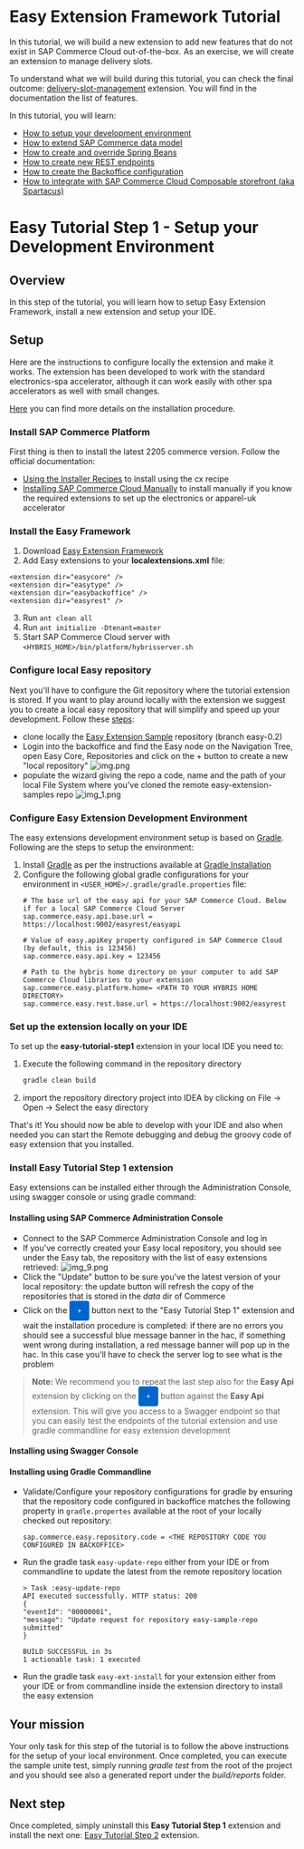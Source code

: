 # Easy Extension Framework Tutorial

In this tutorial, we will build a new extension to add new features that do not exist in SAP Commerce Cloud out-of-the-box. As an exercise, we will create an extension to manage delivery slots.

To understand what we will build during this tutorial, you can check the final outcome: [delivery-slot-management](https://github.tools.sap/cx-boosters/easy-extension-samples/tree/main/delivery-slot-management/README.md) extension. You will find in the documentation the list of features.

In this tutorial, you will learn:
- [How to setup your development environment](#easy-tutorial-step-1---setup-your-development-environment)
- [How to extend SAP Commerce data model](../easy-tutorial-step2)
- [How to create and override Spring Beans](../easy-tutorial-step3)
- [How to create new REST endpoints](../easy-tutorial-step4)
- [How to create the Backoffice configuration](../easy-tutorial-step5)
- [How to integrate with SAP Commerce Cloud Composable storefront (aka Spartacus)](../easy-tutorial-step6)

# Easy Tutorial Step 1 - Setup your Development Environment 

## Overview
In this step of the tutorial, you will learn how to setup Easy Extension Framework, install a new extension and setup your IDE.

## Setup
Here are the instructions to configure locally the extension and make it works. The extension has been developed to work with the standard electronics-spa accelerator, although it can work easily with other spa accelerators as well with small changes.

[Here](https://sap.github.io/easy-extension-framework/getting-started/) you can find more details on the installation procedure.

### Install SAP Commerce Platform

First thing is then to install the latest 2205 commerce version. Follow the official documentation:

- [Using the Installer Recipes](https://help.sap.com/docs/SAP_COMMERCE_CLOUD_PUBLIC_CLOUD/8be4e0379b294fbabf36d26e7ca4169d/cb3ff964e4784073a70f06165efbac8a.html?locale=en-US&version=v2205) to install using the cx recipe
- [Installing SAP Commerce Cloud Manually](https://help.sap.com/docs/SAP_COMMERCE_CLOUD_PUBLIC_CLOUD/8be4e0379b294fbabf36d26e7ca4169d/8bf5cfea86691014a00e9705a3c84074.html?locale=en-US&version=v2205) to install manually if you know the required extensions to set up the electronics or apparel-uk accelerator

### Install the Easy Framework
1. Download [Easy Extension Framework](https://github.com/SAP/easy-extension-framework)
2. Add Easy extensions to your **localextensions.xml** file:
```
<extension dir="easycore" />
<extension dir="easytype" />    
<extension dir="easybackoffice" />    
<extension dir="easyrest" />
```
3. Run `ant clean all`
4. Run `ant initialize -Dtenant=master`
5. Start SAP Commerce Cloud server with `<HYBRIS_HOME>/bin/platform/hybrisserver.sh`

### Configure local Easy repository
Next you'll have to configure the Git repository where the tutorial extension is stored. If you want to play around locally with the extension we suggest you to create a local easy repository that will simplify and speed up your development.
Follow these [steps](https://sap.github.io/easy-extension-framework/configuring-an-easy-repository-in-backoffice/):
- clone locally the [Easy Extension Sample](https://github.tools.sap/cx-boosters/easy-extension-samples/tree/easy-0.2) repository (branch easy-0.2)
- Login into the backoffice and find the Easy node on the Navigation Tree, open Easy Core, Repositories and click on the + button to create a new "local repository"
![img.png](./images/img.png)
- populate the wizard giving the repo a code, name and the path of your local File System where you've cloned the remote easy-extension-samples repo
![img_1.png](./images/img_1.png)

### Configure Easy Extension Development Environment
The easy extensions development environment setup is based on [Gradle](https://gradle.org/). Following are the steps to setup the environment:
1. Install [Gradle](https://gradle.org/) as per the instructions available at [Gradle Installation](https://gradle.org/install/)
2. Configure the following global gradle configurations for your environment in `<USER_HOME>/.gradle/gradle.properties` file:
   ```properties
   # The base url of the easy api for your SAP Commerce Cloud. Below if for a local SAP Commerce Cloud Server
   sap.commerce.easy.api.base.url = https://localhost:9002/easyrest/easyapi

   # Value of easy.apiKey property configured in SAP Commerce Cloud (by default, this is 123456)
   sap.commerce.easy.api.key = 123456

   # Path to the hybris home directory on your computer to add SAP Commerce Cloud libraries to your extension
   sap.commerce.easy.platform.home= <PATH TO YOUR HYBRIS HOME DIRECTORY>
   sap.commerce.easy.rest.base.url = https://localhost:9002/easyrest
   ```
   
### Set up the extension locally on your IDE

To set up the **easy-tutorial-step1** extension in your local IDE you need to:
1. Execute the following command in the repository directory
   ```gradle
   gradle clean build
   ```
2. import the repository directory project into IDEA by clicking on File &rarr; Open &rarr; Select the easy directory

That's it! You should now be able to develop with your IDE and also when needed you can start the Remote debugging and debug the groovy code of easy extension that you installed. 

### Install Easy Tutorial Step 1 extension
Easy extensions can be installed either through the Administration Console, using swagger console or using gradle command:
#### Installing using SAP Commerce Administration Console
- Connect to the SAP Commerce Administration Console and log in
- If you've correctly created your Easy local repository, you should see under the Easy tab, the repository with the list of easy extensions retrieved:
  ![img_9.png](./images/img_9.png)
- Click the "Update" button to be sure you've the latest version of your local repository: the update button will refresh the copy of the repositories that is stored in the _data_ dir of Commerce
- Click on the <button style="padding: 10px; background-color: #0066cc; color: white; border: none; border-radius: 4px; cursor: pointer;">&nbsp;+&nbsp;</button> button next to the "Easy Tutorial Step 1" extension and wait the installation procedure is completed: if there are no errors you should see a successful blue message banner in the hac, if something went wrong during installation, a red message banner will pop up in the hac. In this case you'll have to check the server log to see what is the problem

> **Note:** We recommend you to repeat the last step also for the **Easy Api** extension by clicking on the <button style="padding: 10px; background-color: #0066cc; color: white; border: none; border-radius: 4px; cursor: pointer;">&nbsp;+&nbsp;</button> button against the **Easy Api** extension. This will give you access to a Swagger endpoint so that you can easily test the endpoints of the tutorial extension and use gradle commandline for easy extension development

#### Installing using Swagger Console

#### Installing using Gradle Commandline 
- Validate/Configure your repository configurations for gradle by ensuring that the repository code configured in backoffice matches the following property in `gradle.propertes` available at the root of your locally checked out repository:
  ```properties
  sap.commerce.easy.repository.code = <THE REPOSITORY CODE YOU CONFIGURED IN BACKOFFICE>
  ```
- Run the gradle task `easy-update-repo` either from your IDE or from commandline to update the latest from the remote repository location
  ```
  > Task :easy-update-repo
  API executed successfully. HTTP status: 200
  {
  "eventId": "00000001",
  "message": "Update request for repository easy-sample-repo submitted"
  }
  
  BUILD SUCCESSFUL in 3s
  1 actionable task: 1 executed
  ```
- Run the gradle task `easy-ext-install` for your extension either from your IDE or from commandline inside the extension directory to install the easy extension

## Your mission
Your only task for this step of the tutorial is to follow the above instructions for the setup of your local environment. Once completed, you can execute the sample unite test, simply running _gradle test_ from the root of the project and you should see also a generated report under the _build/reports_ folder.

## Next step
Once completed, simply uninstall this **Easy Tutorial Step 1** extension and install the next one: [Easy Tutorial Step 2](../easy-tutorial-step2/README.md) extension.

